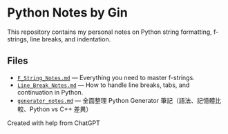 # Python Notes by Gin

This repository contains my personal notes on Python string formatting, f-strings, line breaks, and indentation.

##  Files

- [`F_String_Notes.md`](F_String_Notes.md) — Everything you need to master f-strings.
- [`Line_Break_Notes.md`](Line_Break_Notes.md) — How to handle line breaks, tabs, and continuation in Python.
- [`generator_notes.md`](generator_notes.md) — 全面整理 Python Generator 筆記（語法、記憶體比較、Python vs C++ 差異）

Created with help from ChatGPT
